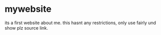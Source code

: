 # mywebsite
its a first website about me. this hasnt any restrictions, only use fairly und show plz source link.
